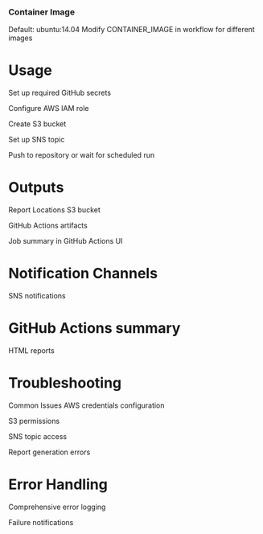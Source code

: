 
### Container Image
Default: ubuntu:14.04
Modify CONTAINER_IMAGE in workflow for different images

# Usage
Set up required GitHub secrets

Configure AWS IAM role

Create S3 bucket

Set up SNS topic

Push to repository or wait for scheduled run

# Outputs
Report Locations
S3 bucket

GitHub Actions artifacts

Job summary in GitHub Actions UI

# Notification Channels
SNS notifications

# GitHub Actions summary

HTML reports

# Troubleshooting
Common Issues
AWS credentials configuration

S3 permissions

SNS topic access

Report generation errors

# Error Handling
Comprehensive error logging

Failure notifications

